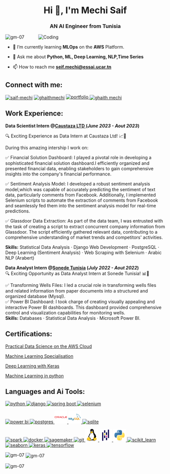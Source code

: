 <h1 align="center">Hi 👋, I'm Mechi Saif</h1>
<h3 align="center">AN AI Engineer from Tunisia</h3>
<img align="right" alt="Coding" width="400" src="https://cdn.dribbble.com/users/1162077/screenshots/3848914/programmer.gif">

<p align="left"> <img src="https://komarev.com/ghpvc/?username=gm-07&label=Profile%20views&color=0e75b6&style=flat" alt="gm-07" /> </p>

- 🌱 I’m currently learning **MLOps** on the **AWS** Platform.
- 💬 Ask me about **Python, ML, Deep Learning, NLP,Time Series**

- 📫 How to reach me <a href="mailto:seif.mechi@essai.ucar.tn">**seif.mechi@essai.ucar.tn**</a>

<h2 align="left">Connect with me:</h2>
<p align="left">

<a href="https://www.linkedin.com/in/saif-mechi-415aab1ba/" target="blank"><img align="center" src="https://raw.githubusercontent.com/rahuldkjain/github-profile-readme-generator/master/src/images/icons/Social/linked-in-alt.svg" alt="saif-mechi" height="30" width="40" /></a>
<a href="https://kaggle.com/seifmechi" target="blank"><img align="center" src="https://raw.githubusercontent.com/rahuldkjain/github-profile-readme-generator/master/src/images/icons/Social/kaggle.svg" alt="ghaithmechi" height="30" width="40" /></a>
<a href="https://app.datacamp.com/portfolio/SaifMechi" target="_blank" rel="noreferrer">
  <img src="https://www.flaticon.com/free-icon/portfolio_8644474?term=web+portfolio&page=1&position=6&origin=search&related_id=8644474" alt="portfolio" width="40" height="40"/>
</a>
<a href="https://www.facebook.com/saif.mechi.7" target="blank"><img align="center" src="https://raw.githubusercontent.com/rahuldkjain/github-profile-readme-generator/master/src/images/icons/Social/facebook.svg" alt="ghaith mechi" height="30" width="40" /></a>
</p>
<h2 align="left">Work Experience:</h2>

**Data Scientist Intern @<a href="https://www.caustaza.com" target="blank">Caustaza LTD
</a>(_June 2023 - Aout 2023_)**

 🔍 Exciting Experience as Data Intern at Caustaza Ltd! 📈💼

During this amazing intership I work on:

  ✅ Financial Solution Dashboard: I played a pivotal role in developing a sophisticated financial solution dashboard.I 
     efficiently organized and presented financial data, enabling stakeholders to gain comprehensive insights into the company's 
     financial performance.

  ✅ Sentiment Analysis Model: I developed a robust sentiment analysis model,which was capable of accurately predicting the 
     sentiment of text data, particularly comments from Facebook. Additionally, I implemented Selenium scripts to automate the 
     extraction of comments from Facebook and seamlessly fed them into the sentiment analysis model for real-time predictions.

  ✅ Glassdoor Data Extraction: As part of the data team, I was entrusted with the task of creating a script to extract 
     concurrent company information from Glassdoor. The script efficiently gathered relevant data, contributing to a 
     comprehensive understanding of market trends and competitors' activities.

**Skills:** Statistical Data Analysis · Django Web Development · PostgreSQL · Deep Learning (Sentiment Analysis) · Web Scraping with Selenium · Arabic NLP (Arabert)
  
**Data Analyst Intern @<a href="https://www.sonede.com.tn" target="blank">Sonede Tunisia</a> (_July 2022 - Aout 2022_)** <br>
  🔍 Exciting Opportunity as Data Analyst Intern at Sonede Tunisia! 📊💼

  ✅ Transforming Wells Files: I led a crucial role in transforming wells files and related information from paper documents 
     into a structured and organized database (Mysql).<br>
  ✅ Power BI Dashboard: I took charge of creating visually appealing and interactive Power BI dashboards. This dashboard 
     provided comprehensive control and visualization capabilities for monitoring wells.<br>
**Skills:** Databases · Statistical Data Analysis · Microsoft Power BI.

<h2 align="left">Certifications:</h2>

<a href="https://www.coursera.org/account/accomplishments/specialization/ZLYUQMRRDDJF?utm_source=link&utm_medium=certificate&utm_content=cert_image&utm_campaign=sharing_cta&utm_product=s12n" target="blank">Practical Data Science on the AWS Cloud </a>

<a href="https://www.coursera.org/account/accomplishments/specialization/WHAHVU8RJL7Q?utm_source=link&utm_medium=certificate&utm_content=cert_image&utm_campaign=sharing_cta&utm_product=s12n" target="blank">Machine Learning Specialisation </a>

<a href="https://www.datacamp.com/statement-of-accomplishment/track/13a07d020b9ca71c2b335b4079ffbfe21652e137" target="blank">Deep Learning with Keras </a>

<a href="https://www.datacamp.com/statement-of-accomplishment/track/fb971b6fcc8e9e8629cd1a17c8644f661040bdd4" target="blank">Machine Learning in python </a>


<h2 align="left">Languages and Ai Tools:</h2>
<p align="left">
    <a href="https://www.python.org/" target="_blank" rel="noreferrer">
    <img src="https://www.vectorlogo.zone/logos/python/python-icon.svg" alt="python" width="40" height="40"/>
  </a>
    <a href="https://www.djangoproject.com/" target="_blank" rel="noreferrer">
    <img src="https://www.vectorlogo.zone/logos/djangoproject/djangoproject-icon.svg" alt="django" width="40" height="40"/>
  </a>
  <a href="https://spring.io/projects/spring-boot" target="_blank" rel="noreferrer">
    <img src="https://www.vectorlogo.zone/logos/springio/springio-icon.svg" alt="spring boot" width="40" height="40"/>
  </a>
  <a href="https://www.selenium.dev/" target="_blank" rel="noreferrer">
    <img src="https://www.selenium.dev/images/selenium_logo_square_green.png" alt="selenium" width="40" height="40"/>
  </a>
</p>
<p align="left">
   <a href="https://powerbi.microsoft.com/" target="_blank" rel="noreferrer">
    <img src="https://www.vectorlogo.zone/logos/microsoft_powerbi/microsoft_powerbi-icon.svg" alt="power bi" width="40" height="40"/>
  </a>
  <a href="https://www.postgresql.org/" target="_blank" rel="noreferrer">
    <img src="https://www.vectorlogo.zone/logos/postgresql/postgresql-icon.svg" alt="postgres" width="40" height="40"/>
  </a>
      <a href="https://www.oracle.com/" target="_blank" rel="noreferrer"> <img src="https://raw.githubusercontent.com/devicons/devicon/master/icons/oracle/oracle-original.svg" alt="oracle" width="40" height="40"/> 
  </a> <a href="https://www.mysql.com/" target="_blank" rel="noreferrer"> <img src="https://raw.githubusercontent.com/devicons/devicon/master/icons/mysql/mysql-original-wordmark.svg" alt="mysql" width="40" height="40"/>
     <a href="https://www.sqlite.org/" target="_blank" rel="noreferrer"> <img src="https://www.vectorlogo.zone/logos/sqlite/sqlite-icon.svg" alt="sqlite" width="40" height="40"/> </a>
  
  <p>
  <a href="https://spark.apache.org/" target="_blank" rel="noreferrer">
    <img src="https://www.vectorlogo.zone/logos/apache_spark/apache_spark-icon.svg" alt="spark" width="40" height="40"/>
  </a>
  <a href="https://www.docker.com/" target="_blank" rel="noreferrer">
    <img src="https://www.vectorlogo.zone/logos/docker/docker-icon.svg" alt="docker" width="40" height="40"/>
  </a>

<a href="https://aws.amazon.com/sagemaker/" target="_blank" rel="noreferrer">
  <img src="https://upload.wikimedia.org/wikipedia/commons/9/93/Amazon_Web_Services_Logo.svg" alt="sagemaker" width="40" height="40"/>
  </a>
  <a href="https://git-scm.com/" target="_blank" rel="noreferrer"> <img src="https://www.vectorlogo.zone/logos/git-scm/git-scm-icon.svg" alt="git" width="40" height="40"/> </a> 
  <a href="https://www.linux.org/" target="_blank" rel="noreferrer"> <img src="https://raw.githubusercontent.com/devicons/devicon/master/icons/linux/linux-original.svg" alt="linux" width="40" height="40"/> </a>
 <a href="https://pandas.pydata.org/" target="_blank" rel="noreferrer"> <img src="https://raw.githubusercontent.com/devicons/devicon/2ae2a900d2f041da66e950e4d48052658d850630/icons/pandas/pandas-original.svg" alt="pandas" width="40" height="40"/> </a> 
    <a href="https://www.python.org" target="_blank" rel="noreferrer"> <img src="https://raw.githubusercontent.com/devicons/devicon/master/icons/python/python-original.svg" alt="python" width="40" height="40"/> </a>
    <a href="https://scikit-learn.org/" target="_blank" rel="noreferrer"> <img src="https://upload.wikimedia.org/wikipedia/commons/0/05/Scikit_learn_logo_small.svg" alt="scikit_learn" width="40" height="40"/> </a> <a href="https://seaborn.pydata.org/" target="_blank" rel="noreferrer"> <img src="https://seaborn.pydata.org/_images/logo-mark-lightbg.svg" alt="seaborn" width="40" height="40"/> </a> 
<a href="https://keras.io/" target="_blank" rel="noreferrer">
  <img src="https://upload.wikimedia.org/wikipedia/commons/a/ae/Keras_logo.svg" alt="keras" width="40" height="40"/>
</a><a href="https://www.tensorflow.org" target="_blank" rel="noreferrer"> <img src="https://www.vectorlogo.zone/logos/tensorflow/tensorflow-icon.svg" alt="tensorflow" width="40" height="40"/> </a>
  </p>
  
<p><img align="left" src="https://github-readme-stats.vercel.app/api/top-langs?username=gm-07&show_icons=true&locale=en&layout=compact" alt="gm-07" /></p>

<p>&nbsp;<img align="center" src="https://github-readme-stats.vercel.app/api?username=gm-07&show_icons=true&locale=en" alt="gm-07" /></p>

<p><img align="center" src="https://github-readme-streak-stats.herokuapp.com/?user=gm-07&" alt="gm-07" /></p>
